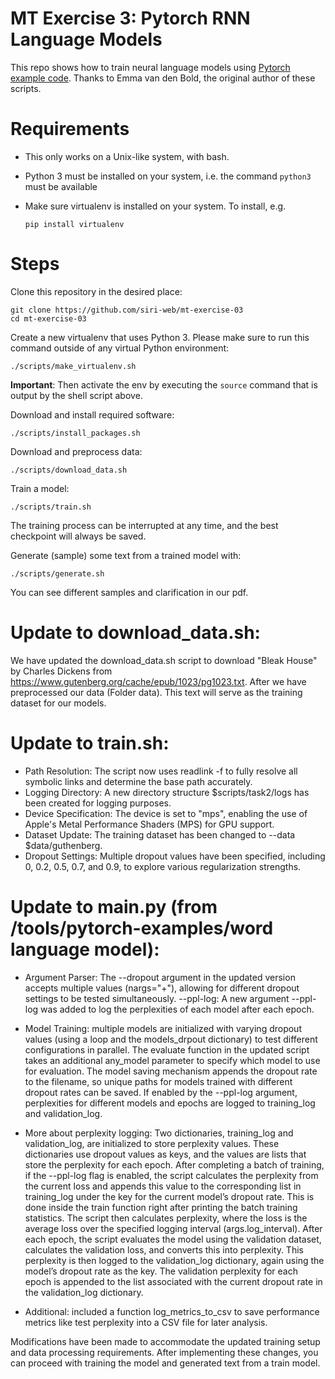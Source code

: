 # MT Exercise 3: Pytorch RNN Language Models

This repo shows how to train neural language models using [Pytorch example code](https://github.com/pytorch/examples/tree/master/word_language_model). Thanks to Emma van den Bold, the original author of these scripts. 

# Requirements

- This only works on a Unix-like system, with bash.
- Python 3 must be installed on your system, i.e. the command `python3` must be available
- Make sure virtualenv is installed on your system. To install, e.g.

    `pip install virtualenv`

# Steps

Clone this repository in the desired place:

    git clone https://github.com/siri-web/mt-exercise-03
    cd mt-exercise-03

Create a new virtualenv that uses Python 3. Please make sure to run this command outside of any virtual Python environment:

    ./scripts/make_virtualenv.sh

**Important**: Then activate the env by executing the `source` command that is output by the shell script above.

Download and install required software:

    ./scripts/install_packages.sh

Download and preprocess data:

    ./scripts/download_data.sh

Train a model:

    ./scripts/train.sh

The training process can be interrupted at any time, and the best checkpoint will always be saved.

Generate (sample) some text from a trained model with:

    ./scripts/generate.sh
    
You can see different samples and clarification in our pdf. 

# Update to download_data.sh:

We have updated the download_data.sh script to download "Bleak House" by Charles Dickens from https://www.gutenberg.org/cache/epub/1023/pg1023.txt.
After we have preprocessed our data (Folder data). 
This text will serve as the training dataset for our models.



# Update to train.sh:

- Path Resolution: The script now uses readlink -f to fully resolve all symbolic links and determine the base path accurately.
- Logging Directory: A new directory structure $scripts/task2/logs has been created for logging purposes.
- Device Specification: The device is set to "mps", enabling the use of Apple's Metal Performance Shaders (MPS) for GPU support.
- Dataset Update: The training dataset has been changed to --data $data/guthenberg.
- Dropout Settings: Multiple dropout values have been specified, including 0, 0.2, 0.5, 0.7, and 0.9, to explore various regularization strengths.


# Update to main.py (from /tools/pytorch-examples/word language model):

- Argument Parser: The --dropout argument in the updated version accepts multiple values (nargs="+"), allowing for different dropout settings to be tested simultaneously.
--ppl-log: A new argument --ppl-log was added to log the perplexities of each model after each epoch.

- Model Training: multiple models are initialized with varying dropout values (using a loop and the models_drpout dictionary) to test different configurations in parallel.
The evaluate function in the updated script takes an additional any_model parameter to specify which model to use for evaluation.
The model saving mechanism appends the dropout rate to the filename, so unique paths for models trained with different dropout rates can be saved.
If enabled by the --ppl-log argument, perplexities for different models and epochs are logged to training_log and validation_log.

- More about perplexity logging: Two dictionaries, training_log and validation_log, are initialized to store perplexity values. 
These dictionaries use dropout values as keys, and the values are lists that store the perplexity for each epoch.
After completing a batch of training, if the --ppl-log flag is enabled, the script calculates the perplexity from the current loss 
and appends this value to the corresponding list in training_log under the key for the current model’s dropout rate. 
This is done inside the train function right after printing the batch training statistics.
The script then calculates perplexity, where the loss is the average loss over the specified logging interval (args.log_interval).
After each epoch, the script evaluates the model using the validation dataset, calculates the validation loss, and converts this into perplexity. 
This perplexity is then logged to the validation_log dictionary, again using the model’s dropout rate as the key.
The validation perplexity for each epoch is appended to the list associated with the current dropout rate in the validation_log dictionary.

- Additional: included a function log_metrics_to_csv to save performance metrics like test perplexity into a CSV file for later analysis.

Modifications have been made to accommodate the updated training setup and data processing requirements.
After implementing these changes, you can proceed with training the model and generated text from a train model.





